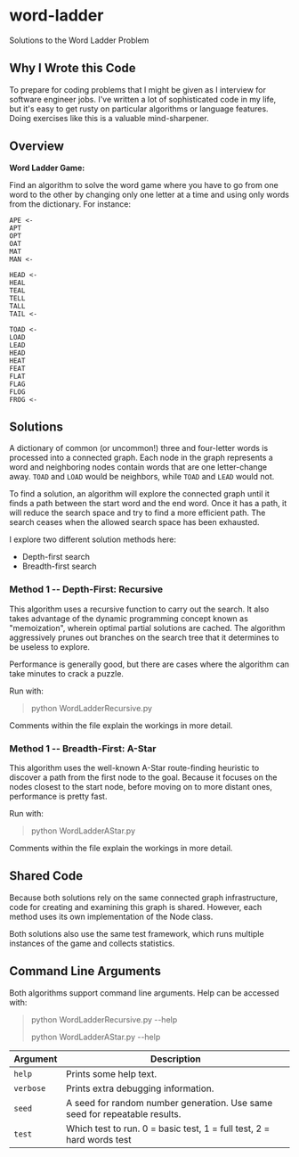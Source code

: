 # word-ladder

Solutions to the Word Ladder Problem

## Why I Wrote this Code

To prepare for coding problems that I might be given as I interview for software engineer jobs. I've written a lot of sophisticated code in my life, but it's easy to get rusty on particular algorithms or language features. Doing exercises like this is a valuable mind-sharpener.

## Overview

**Word Ladder Game:**

Find an algorithm to solve the word game where you have to go from one word to the other by changing only one letter at a time and using only words from the dictionary. For instance:


```
APE <-
APT
OPT
OAT
MAT
MAN <-

HEAD <-
HEAL
TEAL
TELL
TALL
TAIL <-

TOAD <-
LOAD
LEAD
HEAD
HEAT
FEAT      
FLAT
FLAG
FLOG
FROG <-
```

## Solutions

A dictionary of common (or uncommon!) three and four-letter words is processed into a connected graph. Each node in the graph represents a word and neighboring nodes contain words that are one letter-change away. `TOAD` and `LOAD` would be neighbors, while `TOAD` and `LEAD` would not.

To find a solution, an algorithm will explore the connected graph until it finds a path between the start word and the end word. Once it has a path, it will reduce the search space and try to find a more efficient path. The search ceases when the allowed search space has been exhausted.

I explore two different solution methods here:
* Depth-first search
* Breadth-first search

### Method 1 -- Depth-First: Recursive

This algorithm uses a recursive function to carry out the search. It also takes advantage of the dynamic programming concept known as "memoization", wherein optimal partial solutions are cached. The algorithm aggressively prunes out branches on the search tree that it determines to be useless to explore.

Performance is generally good, but there are cases where the algorithm can take minutes to crack a puzzle.

Run with:
> python WordLadderRecursive.py

Comments within the file explain the workings in more detail.

### Method 1 -- Breadth-First: A-Star

This algorithm uses the well-known A-Star route-finding heuristic to discover a path from the first node to the goal. Because it focuses on the nodes closest to the start node, before moving on to more distant ones, performance is pretty fast. 

Run with:
> python WordLadderAStar.py

Comments within the file explain the workings in more detail.

## Shared Code

Because both solutions rely on the same connected graph infrastructure, code for creating and examining this graph is shared. However, each method uses its own implementation of the Node class.

Both solutions also use the same test framework, which runs multiple instances of the game and collects statistics.

## Command Line Arguments

Both algorithms support command line arguments. Help can be accessed with:

> python WordLadderRecursive.py --help
>
> python WordLadderAStar.py --help

Argument | Description
---------|------------
`help` | Prints some help text.
`verbose` | Prints extra debugging information.
`seed` | A seed for random number generation. Use same seed for repeatable results.
`test` | Which test to run. 0 = basic test, 1 = full test, 2 = hard words test

